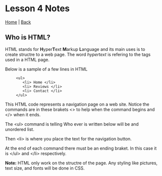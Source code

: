 # Lesson 4 Notes

[Home](/README.md) | [Back](/102-main/102TableofContents.md)


## Who is HTML?

HTML stands for **H**yper**T**ext **M**arkup **L**anguage and its main uses is to create structre to a web page. The word *hypertext* is refering to the tags used in a HTML page.

Below is a sample of a few lines in HTML
     
     
         <ul>
            <li> Home </li>
            <li> Reviews </li>
            <li> Contact </li>
         </ul>

This HTML code represents a navigation page on a web site. Notice the commands are in these brakets <> to help when the command begins and </> when it ends. 

The \<ul> command is telling Who ever is written below will be and unordered list.

Then \<li> is where you place the text for the navigation button.

At the end of each command there must be an ending braket. In this case it is \</ul> and \</li> respectively.



**Note:** HTML only work on the structre of the page. Any styling like pictures, text size, and fonts will be done in CSS.

